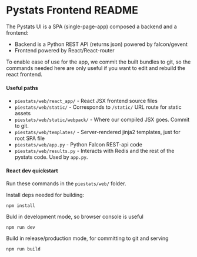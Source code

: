 # Pystats Frontend README

The Pystats UI is a SPA (single-page-app) composed a backend and a frontend:

- Backend is a Python REST API (returns json) powered by falcon/gevent
- Frontend powered by React/React-router

To enable ease of use for the app, we commit the built bundles to git, so the commands
needed here are only useful if you want to edit and rebuild the react frontend.

#### Useful paths

- `piestats/web/react_app/` - React JSX frontend source files
- `piestats/web/static/` - Corresponds to `/static/` URL route for static assets
- `piestats/web/static/webpack/` - Where our compiled JSX goes. Commit to git.
- `piestats/web/templates/` - Server-rendered jinja2 templates, just for root SPA file
- `piestats/web/app.py` - Python Falcon REST-api code
- `piestats/web/results.py` - Interacts with Redis and the rest of the pystats code. Used by `app.py`.

#### React dev quickstart

Run these commands in the `piestats/web/` folder.

Install deps needed for building:

    npm install

Buld in development mode, so browser console is useful

	npm run dev

Build in release/production mode, for committing to git and serving

	npm run build